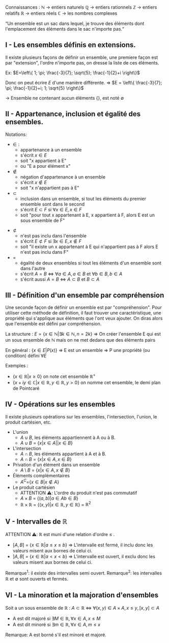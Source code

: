 
Connaissances :
	$\mathbb{N}$ -> entiers naturels
	$\mathbb{Q}$ -> entiers rationnels
	$\mathbb{Z}$ -> entiers relatifs
	$\mathbb{R}$ -> entiers réels
	$\mathbb{C}$ -> les nombres complexes

“Un ensemble est un sac dans lequel, je trouve des éléments dont l'emplacement des éléments dans le sac n'importe pas.“

## I - Les ensembles définis en extensions.

Il existe plusieurs façons de définir un ensemble, une premiere façon est par "extension", l'ordre n'importe pas, on dresse la liste de ces éléments.

Ex: $E=\left\{ 1; \pi; \frac{-3}{7}; \sqrt{5}; \frac{-1}{2}+i \right\}$

Donc on peut écrire $E$ d'une manière différente.
=> $E = \left\{ \frac{-3}{7}; \pi; \frac{-1}{2}+i; 1; \sqrt{5} \right\}$

-> Ensemble ne contenant aucun éléments $\left\{\right\}$, est noté $\emptyset$


## II - Appartenance, inclusion et égalité des ensembles.

Notations:
- $\in$ :
	- appartenance à un ensemble
	- s'écrit $x \in E$
	- soit "x appartient à E"
	- ou "E a pour élément x"
- $\notin$ 
	- négation d'appartenance à un ensemble
	- s'écrit $x \notin E$
	- soit "x n'appartient pas à E"
- $\subset$ 
	- inclusion dans un ensemble, si tout les éléments du premier ensemble sont dans le second
	- s'écrit $E\subset F$ si $\forall x \in E, x \in F$
	* soit "pour tout x appartenant à E, x appartient à F, alors E est un sous ensemble de F"
* $\not\subset$
	* n'est pas inclu dans l'ensemble
	* s'écrit $E \not\subset F$ si $\exists x \in E, x \not\in F$
	* soit "il existe un x appartenant à E qui n'appartient pas à F alors E n'est pas inclu dans F"
* $=$ 
	* égalité de deux ensembles si tout les éléments d'un ensemble sont dans l'autre
	* s'écrit $A=B$ $\iff$ $\forall a \in A, a \in B$ et $\forall b \in B, b \in A$ 
	* s'écrit aussi $A=B$ $\iff$ $A \subset B$ et $B \subset A$  


## III - Définition d'un ensemble par compréhension

Une seconde façon de définir un ensemble est par "compréhension". Pour utiliser cette méthode de définition, il faut trouver une caractéristique, une propriété qui s'applique aux éléments que l'ont veux ajouter. On diras alors que l'ensemble est défini par compréhension.

La structure :
	$E = \left\{ x \in \mathbb{N} | \exists k \in \mathbb{N}, n = 2k \right\}$ 
	=> On créer l'ensemble E qui est un sous ensemble de $\mathbb{N}$ mais on ne met dedans que des éléments pairs

En général :
	$\left\{ x \in E | P(x) \right\}$
	=> E est un ensemble
	=> P une propriété (ou condition) défini $\forall E$

Exemples :
- $\left\{ x \in \mathbb{R} | x \ge 0 \right\}$ on note cet ensemble $\mathbb{R}^{+}$
- $\left\{ x+iy \in \mathbb{C} | x \in \mathbb{R}, y \in \mathbb{R}, y > 0 \right\}$ on nomme cet ensemble, le demi plan de Pointcaré


## IV - Opérations sur les ensembles

Il existe plusieurs opérations sur les ensembles, l'intersection, l'union, le produit cartésien, etc.

* L'union
	* $A \cup B$, les éléments appartiennent à A ou à B.
	* $A \cup B$ = $\left\{ x | x \in A || x \in B \right\}$
* L'intersection
	* $A \cap B$, les éléments appartient à A et à B.
	* $A \cap B$ = $\left\{ x | x \in A, x \in B \right\}$
* Privation d'un élément dans un ensemble
	* $A \setminus B$ = $\left\{ x | x \in A, x \not\in B \right\}$
* Éléments complémentaires
	* $A^{C}$=$\left\{ x \in B | x \not\in A \right\}$
* Le produit cartésien
	- ATTENTION ⚠️: L'ordre du produit n'est pas commutatif
	* $A \times B$ = $\left\{ (a,b) | a \in A b \in B \right\}$
	* $\mathbb{R}\times\mathbb{R}$ = $\left\{ (x, y) | x\in\mathbb{R}, y\in\mathbb{R} \right\}$ = $\mathbb{R}^{2}$


## V - Intervalles de $\mathbb{R}$

ATTENTION ⚠️: $\mathbb{R}$ est muni d'une relation d'ordre $\le$ .

* $[A, B]$ = $\left\{ x \in \mathbb{R} | a \le x \le b \right\}$
=> L'intervalle est fermé, il inclu donc les valeurs misent aux bornes de celui ci.
* $]A, B[$ = $\left\{ x \in \mathbb{R} | a < x < b \right\}$
=> L'intervalle est ouvert, il exclu donc les valeurs misent aux bornes de celui ci.

Remarque$^{1}$: il existe des intervalles semi ouvert.
Remarque$^{2}$: les intervalles $\mathbb{R}$ et $\emptyset$ sont ouverts et fermés.


## VI - La minoration et la majoration d'ensembles

Soit a un sous ensemble de $\mathbb{R}$ :
	$A \subset\mathbb{R}$ $\iff$ $\forall (x,y) \in A \times A, x \le y, [x,y] \subset A$

* A est dit majoré si $\exists M \in\mathbb{R}, \forall x \in A, x \le M$
* A est dit minoré si $\exists m \in\mathbb{R}, \forall x \in A, m \le x$

Remarque: A est borné s'il est minoré et majoré.
